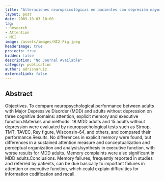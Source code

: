 ```yaml
---
title: "Alteraciones neuropsicológicas en pacientes con depresión mayor"
layout: post
date: 2009-10-03 10:00
tag: 
- Research
- Attention
- MCI
image: /assets/images/NI2-Fig.jpeg
headerImage: true
projects: true
hidden: false
description: "No Journal Available"
category: publication
author: adrianaruiz
externalLink: false
---
```


## Abstract
Objectives. To compare neuropsychological performance between adults with Major Depressive Disorder (MDD) and adults without depression on three cognitive domains: attention, explicit memory and executive function.Materials and methods. 18 MDD adults and 15 adults without depression were evaluated by neuropsychological tests such as Stroop, TMT, TAVEC, Rey figure, Wisconsin-64, and others, and compared their performance.Results. No differences in explicit memory were found, but differences in a sustained attention measure and conceptualization and perceptual organization and analysis/synthesis in executive function, with worse results for MDD adults. Memory complaints were also significant in MDD adults.Conclusions. Memory failures, frequently reported in studies and referred by patients, can be due basically to important failures in attention or executive function, which could explain difficulties for information codification and recall.
